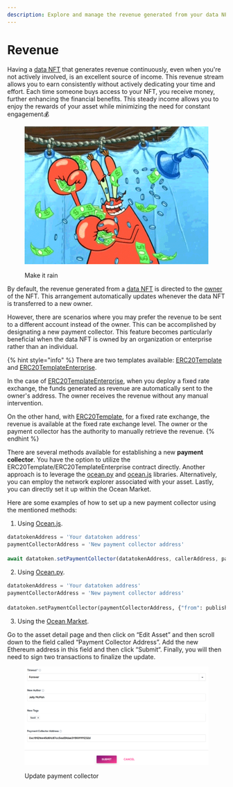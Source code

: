 ```yaml
---
description: Explore and manage the revenue generated from your data NFTs.
---
```


# Revenue

Having a [data NFT](contracts/data-nfts.md) that generates revenue continuously, even when you're not actively involved, is an excellent source of income. This revenue stream allows you to earn consistently without actively dedicating your time and effort. Each time someone buys access to your NFT, you receive money, further enhancing the financial benefits. This steady income allows you to enjoy the rewards of your asset while minimizing the need for constant engagement:moneybag:

<figure><img src="../.gitbook/assets/sponge-money.gif" alt=""><figcaption><p>Make it rain</p></figcaption></figure>

By default, the revenue generated from a [data NFT](contracts/data-nfts.md) is directed to the [owner](contracts/roles.md#nft-owner) of the NFT. This arrangement automatically updates whenever the data NFT is transferred to a new owner.

However, there are scenarios where you may prefer the revenue to be sent to a different account instead of the owner. This can be accomplished by designating a new payment collector. This feature becomes particularly beneficial when the data NFT is owned by an organization or enterprise rather than an individual.

{% hint style="info" %}
There are two templates available: [ERC20Template](contracts/datatoken-templates.md#regular-template) and [ERC20TemplateEnterprise](contracts/datatoken-templates.md#enterprise-template).

In the case of [ERC20TemplateEnterprise](contracts/datatoken-templates.md#enterprise-template), when you deploy a fixed rate exchange, the funds generated as revenue are automatically sent to the owner's address. The owner receives the revenue without any manual intervention.

On the other hand, with [ERC20Template](contracts/datatoken-templates.md#regular-template), for a fixed rate exchange, the revenue is available at the fixed rate exchange level. The owner or the payment collector has the authority to manually retrieve the revenue.
{% endhint %}

There are several methods available for establishing a new **payment collector**. You have the option to utilize the ERC20Template/ERC20TemplateEnterprise contract directly. Another approach is to leverage the [ocean.py](https://github.com/oceanprotocol/docs/blob/main/data-scientists/ocean.py) and [ocean.js](https://github.com/oceanprotocol/docs/blob/main/developers/ocean.js) libraries. Alternatively, you can employ the network explorer associated with your asset. Lastly, you can directly set it up within the Ocean Market.

Here are some examples of how to set up a new payment collector using the mentioned methods:

1. Using [Ocean.js](https://github.com/oceanprotocol/ocean.js/blob/ae2ff1ccde53ace9841844c316a855de271f9a3f/src/contracts/Datatoken.ts#L393).

```typescript
datatokenAddress = 'Your datatoken address'
paymentCollectorAddress = 'New payment collector address'

await datatoken.setPaymentCollector(datatokenAddress, callerAddress, paymentCollectorAddress)
```

2. Using [Ocean.py](https://github.com/oceanprotocol/ocean.py/blob/bad11fb3a4cb00be8bab8febf3173682e1c091fd/ocean\_lib/models/test/test\_datatoken.py#L39).

```python
datatokenAddress = 'Your datatoken address'
paymentCollectorAddress = 'New payment collector address'

datatoken.setPaymentCollector(paymentCollectorAddress, {"from": publisher_wallet})
```

3. Using the [Ocean Market](https://market.oceanprotocol.com/).

Go to the asset detail page and then click on “Edit Asset” and then scroll down to the field called “Payment Collector Address”. Add the new Ethereum address in this field and then click “Submit“. Finally, you will then need to sign two transactions to finalize the update.

<figure><img src="../.gitbook/assets/change-payment-collector.png" alt=""><figcaption><p>Update payment collector</p></figcaption></figure>
